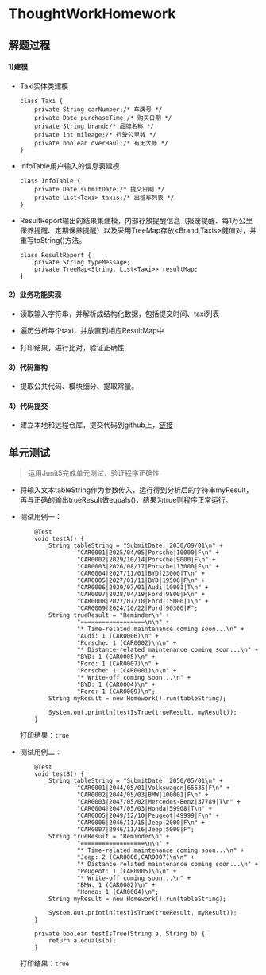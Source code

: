 # ThoughtWorkHomework

## 解题过程

#### 1)建模

- Taxi实体类建模

    ```
    class Taxi {
        private String carNumber;/* 车牌号 */
        private Date purchaseTime;/* 购买日期 */
        private String brand;/* 品牌名称 */
        private int mileage;/* 行驶公里数 */
        private boolean overHaul;/* 有无大修 */
    }   
    ``` 
- InfoTable用户输入的信息表建模

    ```
    class InfoTable {
        private Date submitDate;/* 提交日期 */
        private List<Taxi> taxis;/* 出租车列表 */
    }   
    ```
- ResultReport输出的结果集建模，内部存放提醒信息（报废提醒、每1万公里保养提醒、定期保养提醒）以及采用TreeMap存放<Brand,Taxis>健值对，并重写toString()方法。

    ```
    class ResultReport {
        private String typeMessage;
        private TreeMap<String, List<Taxi>> resultMap;
    }
    ```
#### 2）业务功能实现

- 读取输入字符串，并解析成结构化数据，包括提交时间、taxi列表

- 遍历分析每个taxi，并放置到相应ResultMap中

- 打印结果，进行比对，验证正确性

#### 3）代码重构

- 提取公共代码、模块细分、提取常量。

#### 4）代码提交

- 建立本地和远程仓库，提交代码到github上，[链接](https://github.com/Scofield123111/ThoughtWorkHomework)



## 单元测试

>运用Junit5完成单元测试，验证程序正确性

- 将输入文本tableString作为参数传入，运行得到分析后的字符串myResult，再与正确的输出trueResult做equals()，结果为true则程序正常运行。


- 测试用例一：
    ```
        @Test
        void testA() {
            String tableString = "SubmitDate: 2030/09/01\n" +
                    "CAR0001|2025/04/05|Porsche|10000|F\n" +
                    "CAR0002|2029/10/14|Porsche|9000|F\n" +
                    "CAR0003|2026/08/17|Porsche|13000|F\n" +
                    "CAR0004|2027/11/01|BYD|23000|T\n" +
                    "CAR0005|2027/01/11|BYD|19500|F\n" +
                    "CAR0006|2029/07/01|Audi|10001|T\n" +
                    "CAR0007|2028/04/19|Ford|9800|F\n" +
                    "CAR0008|2027/07/10|Ford|15000|T\n" +
                    "CAR0009|2024/10/22|Ford|90300|F";
            String trueResult = "Reminder\n" +
                    "==================\n\n" +
                    "* Time-related maintenance coming soon...\n" +
                    "Audi: 1 (CAR0006)\n" +
                    "Porsche: 1 (CAR0002)\n\n" +
                    "* Distance-related maintenance coming soon...\n" +
                    "BYD: 1 (CAR0005)\n" +
                    "Ford: 1 (CAR0007)\n" +
                    "Porsche: 1 (CAR0001)\n\n" +
                    "* Write-off coming soon...\n" +
                    "BYD: 1 (CAR0004)\n" +
                    "Ford: 1 (CAR0009)\n";
            String myResult = new Homework().run(tableString);
    
            System.out.println(testIsTrue(trueResult, myResult));
        }
    ```
    打印结果：`true`
    
- 测试用例二：
    ```  
        @Test
        void testB() {
            String tableString = "SubmitDate: 2050/05/01\n" +
                    "CAR0001|2044/05/01|Volkswagen|65535|F\n" +
                    "CAR0002|2044/05/03|BMW|100001|F\n" +
                    "CAR0003|2047/05/02|Mercedes-Benz|37789|T\n" +
                    "CAR0004|2047/05/03|Honda|59908|T\n" +
                    "CAR0005|2049/12/10|Peugeot|49999|F\n" +
                    "CAR0006|2046/11/15|Jeep|2000|F\n" +
                    "CAR0007|2046/11/16|Jeep|5000|F";
            String trueResult = "Reminder\n" +
                    "==================\n\n" +
                    "* Time-related maintenance coming soon...\n" +
                    "Jeep: 2 (CAR0006,CAR0007)\n\n" +
                    "* Distance-related maintenance coming soon...\n" +
                    "Peugeot: 1 (CAR0005)\n\n" +
                    "* Write-off coming soon...\n" +
                    "BMW: 1 (CAR0002)\n" +
                    "Honda: 1 (CAR0004)\n";
            String myResult = new Homework().run(tableString);
    
            System.out.println(testIsTrue(trueResult, myResult));
        }
    
        private boolean testIsTrue(String a, String b) {
            return a.equals(b);
        }

    ```
    打印结果：`true`
    